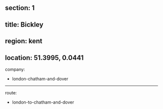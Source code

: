 section: 1
----
title: Bickley
----
region: kent
----
location: 51.3995, 0.0441
----
company:
- london-chatham-and-dover
----
route:
- london-to-chatham-and-dover
